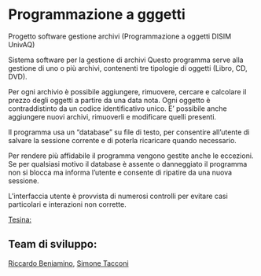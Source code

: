 # Programmazione a gggetti
Progetto software gestione archivi (Programmazione a oggetti DISIM UnivAQ)

Sistema software per la gestione di archivi
Questo programma serve alla gestione di uno o più archivi, contenenti tre tipologie di
oggetti (Libro, CD, DVD). 

Per ogni archivio è possibile aggiungere, rimuovere, cercare e calcolare il prezzo degli oggetti a partire da una data nota.
Ogni oggetto è contraddistinto da un codice identificativo unico. E’ possibile anche aggiungere nuovi archivi, rimuoverli e modificare quelli presenti.

Il programma usa un “database” su file di testo, per consentire all’utente di salvare la sessione corrente e di poterla ricaricare quando necessario.

Per rendere più affidabile il programma vengono gestite anche le eccezioni. Se per qualsiasi motivo il database è assente o danneggiato il programma non si blocca ma informa l’utente e consente di ripatire da una nuova sessione.

L’interfaccia utente è provvista di numerosi controlli per evitare casi particolari e interazioni non corrette. 

[Tesina:](https://github.com/rickb3n/Programmazione_a_oggetti/blob/main/tesina.pdf)

## Team di sviluppo:
 [Riccardo Beniamino](https://github.com/riccardobeniamino), 
 [Simone Tacconi](https://github.com/tacconisimone)
